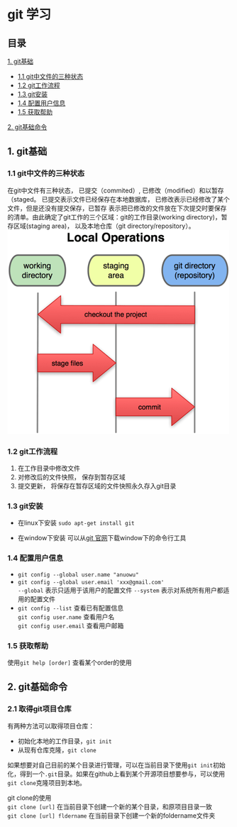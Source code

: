 # git 学习

## 目录  

[1. git基础](#1.git基础)  
- [1.1 git中文件的三种状态](#1.1git中文件的三种状态)  
- [1.2 git工作流程](#1.2git工作流程)  
- [1.3 git安装](#1.3git安装)  
- [1.4 配置用户信息](#1.4配置用户信息)  
- [1.5 获取帮助](#1.5获取帮助)

[2. git基础命令](#2.git基础命令)

## 1. git基础
### 1.1 git中文件的三种状态
在git中文件有三种状态， 已提交（commited）, 已修改（modified）和以暂存（staged。
已提交表示文件已经保存在本地数据库， 已修改表示已经修改了某个文件，但是还没有提交保存，已暂存
表示把已修改的文件放在下次提交时要保存的清单。由此确定了git工作的三个区域：git的工作目录(working directory)，暂存区域(staging area)， 以及本地仓库（git directory/repository）。  
![图1.1](/images/git_working_area.png)
### 1.2 git工作流程
1. 在工作目录中修改文件
2. 对修改后的文件快照， 保存到暂存区域
3. 提交更新， 将保存在暂存区域的文件快照永久存入git目录

### 1.3 git安装
- 在linux下安装
`sudo apt-get install git`

- 在window下安装
可以从[git 官网](https://git-scm.com/download/win)下载window下的命令行工具

### 1.4 配置用户信息
+ `git config --global user.name "anuowu"`  
+ `git config --global user.email 'xxx@gmail.com'`  
`--global` 表示只适用于该用户的配置文件
`--system` 表示对系统所有用户都适用的配置文件
+ `git config --list` 查看已有配置信息  
`git config user.name` 查看用户名  
`git config user.email` 查看用户邮箱  

### 1.5 获取帮助
使用`git help [order]` 查看某个order的使用

## 2. git基础命令
### 2.1 取得git项目仓库
有两种方法可以取得项目仓库：
  + 初始化本地的工作目录，`git init`
  + 从现有仓库克隆，`git clone`  

如果想要对自己目前的某个目录进行管理，可以在当前目录下使用`git init`初始化，得到一个`.git`目录。如果在github上看到某个开源项目想要参与，可以使用`git clone`克隆项目到本地。

git clone的使用  
`git clone [url]` 在当前目录下创建一个新的某个目录，和原项目目录一致  
`git clone [url] fldername` 在当前目录下创建一个新的foldername文件夹  
